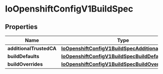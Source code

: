 
# IoOpenshiftConfigV1BuildSpec

## Properties
Name | Type | Description | Notes
------------ | ------------- | ------------- | -------------
**additionalTrustedCA** | [**IoOpenshiftConfigV1BuildSpecAdditionalTrustedCA**](IoOpenshiftConfigV1BuildSpecAdditionalTrustedCA.md) |  |  [optional]
**buildDefaults** | [**IoOpenshiftConfigV1BuildSpecBuildDefaults**](IoOpenshiftConfigV1BuildSpecBuildDefaults.md) |  |  [optional]
**buildOverrides** | [**IoOpenshiftConfigV1BuildSpecBuildOverrides**](IoOpenshiftConfigV1BuildSpecBuildOverrides.md) |  |  [optional]



